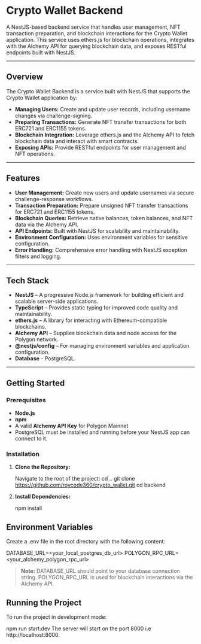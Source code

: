# Crypto Wallet Backend

A NestJS-based backend service that handles user management, NFT transaction preparation, and blockchain interactions for the Crypto Wallet application. This service uses ethers.js for blockchain operations, integrates with the Alchemy API for querying blockchain data, and exposes RESTful endpoints built with NestJS.

---

## Overview

The Crypto Wallet Backend is a service built with NestJS that supports the Crypto Wallet application by:

- **Managing Users:** Create and update user records, including username changes via challenge-signing.
- **Preparing Transactions:** Generate NFT transfer transactions for both ERC721 and ERC1155 tokens.
- **Blockchain Integration:** Leverage ethers.js and the Alchemy API to fetch blockchain data and interact with smart contracts.
- **Exposing APIs:** Provide RESTful endpoints for user management and NFT operations.

---

## Features

- **User Management:** Create new users and update usernames via secure challenge-response workflows.
- **Transaction Preparation:** Prepare unsigned NFT transfer transactions for ERC721 and ERC1155 tokens.
- **Blockchain Queries:** Retrieve native balances, token balances, and NFT data via the Alchemy API.
- **API Endpoints:** Built with NestJS for scalability and maintainability.
- **Environment Configuration:** Uses environment variables for sensitive configuration.
- **Error Handling:** Comprehensive error handling with NestJS exception filters and logging.

---

## Tech Stack

- **NestJS** – A progressive Node.js framework for building efficient and scalable server-side applications.
- **TypeScript** – Provides static typing for improved code quality and maintainability.
- **ethers.js** – A library for interacting with Ethereum-compatible blockchains.
- **Alchemy API** – Supplies blockchain data and node access for the Polygon network.
- **@nestjs/config** – For managing environment variables and application configuration.
- **Database** - PostgreSQL.

---

## Getting Started

### Prerequisites

- **Node.js**
- **npm**
- A valid **Alchemy API Key** for Polygon Mainnet
- PostgreSQL must be installed and running before your NestJS app can connect to it.

### Installation

1. **Clone the Repository:**

   Navigate to the root of the project: cd ..
   git clone https://github.com/roycode360/crypto_wallet.git
   cd backend

2. **Install Dependencies:**

   npm install

## Environment Variables

Create a .env file in the root directory with the following content:

DATABASE_URL=<your_local_postgres_db_url>
POLYGON_RPC_URL=<your_alchemy_polygon_rpc_url>

> **Note:**
> DATABASE_URL should point to your database connection string.
> POLYGON_RPC_URL is used for blockchain interactions via the Alchemy API.

## Running the Project

To run the project in development mode:

npm run start:dev
The server will start on the port 8000 i.e http://localhost:8000.
